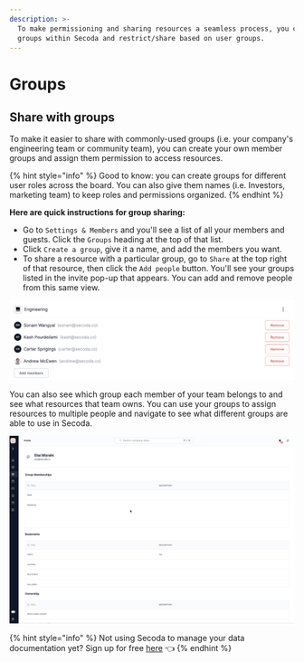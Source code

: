```yaml
---
description: >-
  To make permissioning and sharing resources a seamless process, you can create
  groups within Secoda and restrict/share based on user groups.
---
```


# Groups

## Share with groups <a href="#h_24c1579d53" id="h_24c1579d53"></a>

To make it easier to share with commonly-used groups (i.e. your company's engineering team or community team), you can create your own member groups and assign them permission to access resources.

{% hint style="info" %}
Good to know: you can create groups for different user roles across the board. You can also give them names (i.e. Investors, marketing team) to keep roles and permissions organized.&#x20;
{% endhint %}

**Here are quick instructions for group sharing:**

* Go to `Settings & Members` and you'll see a list of all your members and guests. Click the `Groups` heading at the top of that list.
* Click `Create a group`, give it a name, and add the members you want.
* To share a resource with a particular group, go to `Share` at the top right of that resource, then click the `Add people` button. You'll see your groups listed in the invite pop-up that appears. You can add and remove people from this same view.

![](<../.gitbook/assets/Screen Shot 2022-04-08 at 12.57.02 PM.png>)



You can also see which group each member of your team belongs to and see what resources that team owns. You can use your groups to assign resources to multiple people and navigate to see what different groups are able to use in Secoda.&#x20;

![](<../.gitbook/assets/Screen Recording 2022-06-14 at 10.25.51 AM.gif>)

{% hint style="info" %}
Not using Secoda to manage your data documentation yet? Sign up for free [here](https://app.secoda.co/auth/realms/master/protocol/openid-connect/registrations?clie\[%E2%80%A6]openid%20email\&redirect\_uri=https://app.secoda.co\&kc\_locale=en) 👈
{% endhint %}
